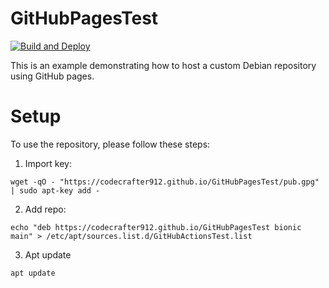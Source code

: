 # GitHubPagesTest

[![Build and Deploy](https://github.com/CodeCrafter912/GitHubPagesTest/actions/workflows/release.yml/badge.svg)](https://github.com/CodeCrafter912/GitHubPagesTest/actions/workflows/release.yml)

This is an example demonstrating how to host a custom Debian repository using GitHub pages.

# Setup
To use the repository, please follow these steps:
1. Import key:
```
wget -qO - "https://codecrafter912.github.io/GitHubPagesTest/pub.gpg" | sudo apt-key add -
```
2. Add repo:
```
echo "deb https://codecrafter912.github.io/GitHubPagesTest bionic main" > /etc/apt/sources.list.d/GitHubActionsTest.list
```
3. Apt update
```
apt update
```
